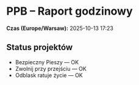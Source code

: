 # PPB – Raport godzinowy
**Czas (Europe/Warsaw):** 2025-10-13 17:23

## Status projektów
- Bezpieczny Pieszy — OK
- Zwolnij przy przejściu — OK
- Odblask ratuje życie — OK

